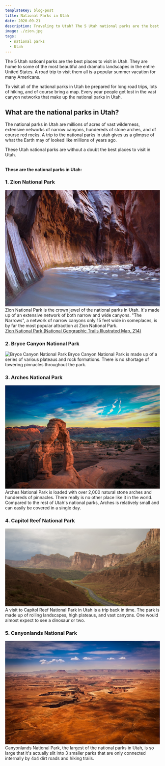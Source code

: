 ```yaml
---
templateKey: blog-post
title: National Parks in Utah
date: 2020-09-21
description: Traveling to Utah? The 5 Utah national parks are the best places to visit in Utah and have the most beautiful and dramatic landscapes in the country.
image: ./zion.jpg
tags:
  - national parks
  - Utah
---
```

The 5 Utah natioanl parks are the best places to visit in Utah. They are home to some of the most beautiful and dramatic landscapes in the entire United States. A road trip to visit them all is a popular summer vacation for many Americans.

To visit all of the national parks in Utah be prepared for long road trips, lots of hiking, and of course bring a map. Every year people get lost in the vast canyon networks that make up the national parks in Utah.

## What are the national parks in Utah?
The national parks in Utah are millions of acres of vast wilderness, extensive networks of narrow canyons, hundereds of stone arches, and of course red rocks. A trip to the national parks in utah gives us a glimpse of what the Earth may of looked like millions of years ago.

These Utah national parks are without a doubt the best places to visit in Utah.

\
**These are the national parks in Utah:**

### 1. Zion National Park
![Zion National Park](./zion.jpg)
Zion National Park is the crown jewel of the national parks in Utah. It's made up of an extensive network of both narrow and wide canyons. "The Narrows", a network of narrow canyons only 15 feet wide in someplaces, is by far the most popular attraction at Zion National Park.
<br/>
<a target="_blank" href="https://www.amazon.com/gp/product/1566952972/ref=as_li_tl?ie=UTF8&camp=1789&creative=9325&creativeASIN=1566952972&linkCode=as2&tag=epicnationalp-20&linkId=d34ce0933d1cb6440163fa4a6d9eab5b">Zion National Park (National Geographic Trails Illustrated Map, 214)</a><img src="//ir-na.amazon-adsystem.com/e/ir?t=epicnationalp-20&l=am2&o=1&a=1566952972" width="1" height="1" border="0" alt="" style="border:none !important; margin:0px !important;" />

### 2. Bryce Canyon National Park
![Bryce Canyon National Park](./bryce-canyon.jpg)
Bryce Canyon National Park is made up of a series of various plateaus and rock formations. There is no shortage of towering pinnacles throughout the park.

### 3. Arches National Park
![Arches National Park](./arches.jpg)
Arches National Park is loaded with over 2,000 natural stone arches and hundereds of pinnacles. There really is no other place like it in the world. Compared to the rest of Utah's national parks, Arches is relatively small and can easily be covered in a single day.

### 4. Capitol Reef National Park
![Capitol Reef National Park](./capitol-reef.jpg)
A visit to Capitol Reef National Park in Utah is a trip back in time. The park is made up of rolling landscapes, high plateaus, and vast canyons. One would almost expect to see a dinosaur or two.

### 5. Canyonlands National Park
![Canyonlands National Park](./canyonlands.jpg)
Canyonlands National Park, the largest of the national parks in Utah, is so large that it's actually slit into 3 smaller parks that are only connected internally by 4x4 dirt roads and hiking trails.
